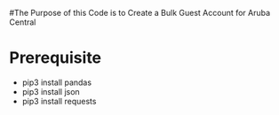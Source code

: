 
#The Purpose of this Code is to Create a Bulk Guest Account for Aruba Central



# Prerequisite

- pip3 install pandas
- pip3 install json
- pip3 install requests
